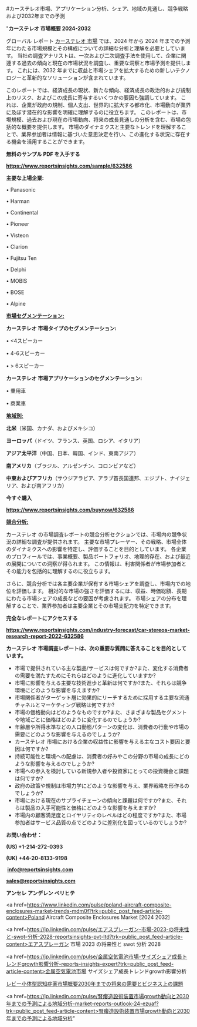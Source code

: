 #カーステレオ市場、アプリケーション分析、シェア、地域の見通し、競争戦略および2032年までの予測

"<strong>カーステレオ 市場概要 2024-2032</strong>

グローバル レポート <a href=https://www.reportsinsights.com/sample/632586>カーステレオ 市場</a> では、2024 年から 2024 年までの予測年にわたる市場規模とその構成についての詳細な分析と理解を必要としています。 当社の調査アナリストは、一次および二次調査手法を使用して、企業に関連する過去の傾向と現在の市場状況を調査し、重要な洞察と市場予測を提供します。 これには、2032 年までに収益と市場シェアを拡大​​するための新しいテクノロジーと革新的なソリューションが含まれています。

このレポートでは、経済成長の現状、新たな傾向、経済成長の政治的および規制上のリスク、およびこの成長に寄与するいくつかの要因も強調しています。 これは、企業が政府の規制、個人支出、世界的に拡大する都市化、市場動向が業界に及ぼす潜在的な影響を明確に理解するのに役立ちます。 このレポートは、市場規模、過去および現在の市場動向、将来の成長見通しの分析を含む、市場の包括的な概要を提供します。 市場のダイナミクスと主要なトレンドを理解することで、業界参加者は情報に基づいた意思決定を行い、この進化する状況に存在する機会を活用することができます。

<strong><b>無料のサンプル PDF を入手する</b></strong>

<a href=https://www.reportsinsights.com/sample/632586><strong><u>https://www.reportsinsights.com/sample/632586</u></strong></a>

<strong>主要な上場企業:</strong>

• Panasonic

• Harman

• Continental

• Pioneer

• Visteon

• Clarion

• Fujitsu Ten

• Delphi

• MOBIS

• BOSE

• Alpine

<strong><u>市場セグメンテーション</u></strong><strong><u>:</u></strong>

<strong>カーステレオ 市場タイプのセグメンテーション:</strong>

• <4スピーカー

• 4-6スピーカー

• > 6スピーカー

<strong>カーステレオ 市場アプリケーションのセグメンテーション:</strong>

• 乗用車

• 商業車

<strong><u>地域別</u></strong><strong><u>:</u></strong>

<strong>北米</strong>（米国、カナダ、およびメキシコ）

<strong>ヨーロッパ</strong>（ドイツ、フランス、英国、ロシア、イタリア）

<strong>アジア太平洋</strong>（中国、日本、韓国、インド、東南アジア）

<strong>南アメリカ</strong>（ブラジル、アルゼンチン、コロンビアなど）

<strong>中東およびアフリカ</strong>（サウジアラビア、アラブ首長国連邦、エジプト、ナイジェリア、および南アフリカ）

<strong>今すぐ購入</strong>

<a href=https://www.reportsinsights.com/buynow/632586><strong><u>https://www.reportsinsights.com/buynow/632586</u></strong></a>

<strong><u>競合分析:</u></strong>

カーステレオ の市場調査レポートの競合分析セクションでは、市場内の競争状況の詳細な調査が提供されます。 主要な市場プレーヤー、その戦略、市場全体のダイナミクスへの影響を特定し、評価することを目的としています。 各企業のプロフィールでは、事業概要、製品ポートフォリオ、地理的存在、および最近の展開についての洞察が得られます。 この情報は、利害関係者が市場参加者とその能力を包括的に理解するのに役立ちます。

さらに、競合分析では各主要企業が保有する市場シェアを調査し、市場内での地位を評価します。 相対的な市場の強さを評価するには、収益、時価総額、長期にわたる市場シェアの成長などの要因が考慮されます。 市場シェアの分布を理解することで、業界参加者は主要企業とその市場支配力を特定できます。

<strong>完全なレポートにアクセスする</strong>

<a href=https://www.reportsinsights.com/industry-forecast/car-stereos-market-research-report-2022-632586><strong><u><b>https://www.reportsinsights.com/industry-forecast/car-stereos-market-research-report-2022-632586</b></u></strong></a>

<strong><b>カーステレオ 市場調査レポートは、次の重要な質問に答えることを目的としています。</b></strong>
<ul>
  <li>市場で提供されている主な製品/サービスは何ですか?また、変化する消費者の需要を満たすためにそれらはどのように進化していますか?</li>
  <li>市場に影響を与える主要な技術進歩と革新は何ですか?また、それらは競争環境にどのような影響を与えますか?</li>
  <li>市場関係者がターゲット層に効果的にリーチするために採用する主要な流通チャネルとマーケティング戦略は何ですか?</li>
  <li>市場の価格動向はどのようなものですか?また、さまざまな製品セグメントや地域ごとに価格はどのように変化するのでしょうか?</li>
  <li>年齢層や所得水準などの人口動態パターンの変化は、消費者の行動や市場の需要にどのような影響を与えるのでしょうか?</li>
  <li>カーステレオ 市場における企業の収益性に影響を与える主なコスト要因と要因は何ですか?</li>
  <li>持続可能性と環境への配慮は、消費者の好みやこの分野の市場の成長にどのような影響を与えるのでしょうか?</li>
  <li>市場への参入を検討している新規参入者や投資家にとっての投資機会と課題は何ですか?</li>
  <li>政府の政策や規制は市場力学にどのような影響を与え、業界戦略を形作るのでしょうか?</li>
  <li>市場における現在のサプライチェーンの傾向と課題は何ですか?また、それらは製品の入手可能性と価格にどのような影響を与えますか?</li>
  <li>市場内の顧客満足度とロイヤリティのレベルはどの程度ですか?また、市場参加者はサービス品質の点でどのように差別化を図っているのでしょうか?</li>
</ul>
<strong>お問い合わせ：</strong>

<strong>(US) +1-214-272-0393</strong>

<strong>(UK) +44-20-8133-9198</strong>

<strong> </strong><a href=info@reportsinsights.com><strong><u>info@reportsinsights.com</u></strong></a>

<a href=sales@reportsinsights.com><strong><u>sales@reportsinsights.com</u></strong></a>

<strong>アンセレ アンデレン ベリヒテ</strong>

<a href=https://www.linkedin.com/pulse/poland-aircraft-composite-enclosures-market-trends-mdm0f?trk=public_post_feed-article-content>Poland Aircraft Composite Enclosures Market [2024 2032]</a>

<a href=https://jp.linkedin.com/pulse/エアスプレーガン-市場-2023-の将来性と-swot-分析-2028-reportsinsights-pvt-ltd?trk=public_post_feed-article-content>エアスプレーガン 市場 2023 の将来性と swot 分析 2028</a>

<a href=https://jp.linkedin.com/pulse/金属空気電池市場-サイズシェア成長トレンドgrowth影響分析-reports-insights-expert?trk=public_post_feed-article-content>金属空気電池市場 サイズシェア成長トレンドgrowth影響分析</a>

<a href=https://www.linkedin.com/pulse/レビー小体型認知症薬市場概要2030年までの将来の需要とビジネス上の課題-community-market-research-pc2cf/>レビー小体型認知症薬市場概要2030年までの将来の需要とビジネス上の課題</a>

<a href=https://jp.linkedin.com/pulse/腎瘻造設術装置市場growth動向と2030年までの予測による地域分析-market-reports-outlook-24-ezuaf?trk=public_post_feed-article-content>腎瘻造設術装置市場growth動向と2030年までの予測による地域分析</a>"

